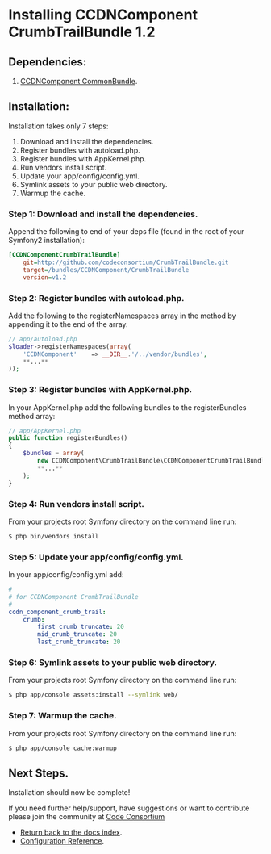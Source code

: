 Installing CCDNComponent CrumbTrailBundle 1.2
=============================================

## Dependencies:

1. [CCDNComponent CommonBundle](https://github.com/codeconsortium/CommonBundle/tree/v1.2).

## Installation:

Installation takes only 7 steps:

1. Download and install the dependencies.
2. Register bundles with autoload.php.
3. Register bundles with AppKernel.php.  
4. Run vendors install script.
5. Update your app/config/config.yml.
6. Symlink assets to your public web directory.
7. Warmup the cache.

### Step 1: Download and install the dependencies.
   
Append the following to end of your deps file (found in the root of your Symfony2 installation):

``` ini
[CCDNComponentCrumbTrailBundle]
    git=http://github.com/codeconsortium/CrumbTrailBundle.git
    target=/bundles/CCDNComponent/CrumbTrailBundle
    version=v1.2
```
### Step 2: Register bundles with autoload.php.

Add the following to the registerNamespaces array in the method by appending it to the end of the array.

``` php
// app/autoload.php
$loader->registerNamespaces(array(
    'CCDNComponent'    => __DIR__.'/../vendor/bundles',
	**...**
));
```
### Step 3: Register bundles with AppKernel.php.  

In your AppKernel.php add the following bundles to the registerBundles method array:  

``` php
// app/AppKernel.php
public function registerBundles()
{
    $bundles = array(
		new CCDNComponent\CrumbTrailBundle\CCDNComponentCrumbTrailBundle(),
		**...**
	);
}
```

### Step 4: Run vendors install script.

From your projects root Symfony directory on the command line run:

``` bash
$ php bin/vendors install
```

### Step 5: Update your app/config/config.yml.

In your app/config/config.yml add:    

``` yml
#
# for CCDNComponent CrumbTrailBundle
#
ccdn_component_crumb_trail:
    crumb:
        first_crumb_truncate: 20
        mid_crumb_truncate: 20
        last_crumb_truncate: 20
```

### Step 6: Symlink assets to your public web directory.

From your projects root Symfony directory on the command line run:

``` bash
$ php app/console assets:install --symlink web/
```

### Step 7: Warmup the cache.

From your projects root Symfony directory on the command line run:

``` bash
$ php app/console cache:warmup
```

## Next Steps.

Installation should now be complete!

If you need further help/support, have suggestions or want to contribute please join the community at [Code Consortium](http://www.codeconsortium.com)

- [Return back to the docs index](index.md).
- [Configuration Reference](configuration_reference.md).
